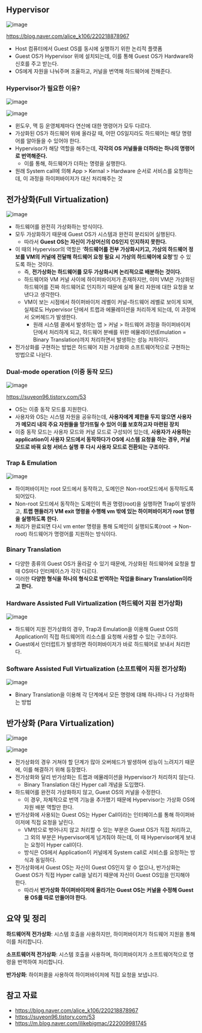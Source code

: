 ## Hypervisor

![image](https://github.com/user-attachments/assets/d2aba1f2-8614-46b5-82f7-44482c3ffb74)


https://blog.naver.com/alice_k106/220218878967

- Host 컴퓨터에서 Guest OS를 동시에 실행하기 위한 논리적 플랫폼
- Guest OS가 Hypervisor 위에 설치되는데, 이를 통해 Guest OS가 Hardware와 신호를 주고 받는다.
- OS에게 자원을 나눠주며 조율하고, 커널을 번역해 하드웨어에 전해준다.

### Hypervisor가 필요한 이유?
![image](https://github.com/user-attachments/assets/50b48e45-adb8-44c8-9554-154fb73b9ab2)

![image](https://github.com/user-attachments/assets/130731c5-ac01-411a-90c3-0d40e74ff4e6)


- 윈도우, 맥 등 운영체제마다 연산에 대한 명령어가 모두 다르다.
- 가상화된 OS가 하드웨어 위에 올라갈 때, 어떤 OS일지라도 하드웨어는 해당 명령어를 알아들을 수 있어야 한다.
- Hypervisor가 해당 역할을 해주는데, **각각의 OS 커널들을 더하라는 하나의 명령어로 번역해준다.**
    - 이를 통해, 하드웨어가 더하는 명령을 실행한다.
- 원래 System call에 의해 App > Kernal > Hardware 순서로 서비스를 요청하는데, 이 과정을 하이퍼바이저가 대신 처리해주는 것

## 전가상화(Full Virtualization)

![image](https://github.com/user-attachments/assets/eb9ae6c5-ebd8-4d2e-ba99-d5b37accd0aa)


- 하드웨어를 완전히 가상화하는 방식이다.
- 모두 가상화하기 때문에 Guest OS가 시스템과 완전히 분리되어 실행된다.
    - 따라서 **Guest OS는 자신이 가상머신의 OS인지 인지하지 못한다.**
- 이 때의 Hypervisor의 역할은 ‘**하드웨어를 전부 가상화시키고, 가상의 하드웨어 정보를 VM의 커널에 전달해 하드웨어 요청 필요 시 가상의 하드웨어에 요청**’할 수 있도록 하는 것이다.
    - 즉, **전가상화는 하드웨어를 모두 가상화시켜 논리적으로 배분하는 것이다.**
    - 하드웨어와 VM 커널 사이에 하이퍼바이저가 존재하지만, 이미 VM은 가상화된 하드웨어를 진짜 하드웨어로 인지하기 때문에 실제 물리 자원에 대한 요청을 보낸다고 생각한다.
    - VM이 보는 시점에서 하이퍼바이저 레벨이 커널-하드웨어 레벨로 보이게 되며, 실제로도 Hypervisor 단에서 트랩과 에뮬레이션을 처리하게 되는데, 이 과정에서 오버헤드가 발생한다.
        - 원래 시스템 콜에서 발생하는 앱 > 커널 > 하드웨어 과정을 하이퍼바이저 단에서 처리하게 되고, 하드웨어 분배를 위한 에뮬레이션(Emulation = Binary Translation)까지 처리하면서 발생하는 성능 저하이다.
- 전가상화를 구현하는 방법은 하드웨어 지원 가상화와 소프트웨어적으로 구현하는 방법으로 나뉜다.

### **Dual-mode operation (이중 동작 모드)**

![image](https://github.com/user-attachments/assets/01cf05bd-0076-4d52-a243-11229ace6994)


https://suyeon96.tistory.com/53

- OS는 이중 동작 모드를 지원한다.
- 사용자와 OS는 시스템 자원을 공유하는데, **사용자에게 제한을 두지 않으면 사용자가 메모리 내의 주요 자원들을 망가뜨릴 수 있어 이를 보호하고자 마련된 장치**
- 이중 동작 모드는 사용자 모드와 커널 모드로 구성되어 있는데, **사용자가 사용하는 application이 사용자 모드에서 동작하다가 OS에 시스템 요청을 하는 경우, 커널 모드로 바꿔 요청 서비스 실행 후 다시 사용자 모드로 전환되는 구조이다.**

### **Trap & Emulation**

![image](https://github.com/user-attachments/assets/ebf856e4-a9dc-4be2-8a18-619ceed26f8e)


- 하이퍼바이저는 root 모드에서 동작하고, 도메인은 Non-root모드에서 동작하도록 되어있다.
- Non-root 모드에서 동작하는 도메인이 특권 명령(root)을 실행하면 Trap이 발생하고, **트랩 핸들러가 VM exit 명령을 수행해 vm 밖에 있는 하이퍼바이저가 root 명령을 실행하도록 한다.**
- 처리가 완료되면 다시 vm enter 명령을 통해 도메인이 실행되도록(root → Non-root) 하드웨어가 명령어를 지원하는 방식이다.

### **Binary Translation**

- 다양한 종류의 Guest OS가 올라갈 수 있기 때문에, 가상화된 하드웨어에 요청을 할 때 OS마다 인터페이스가 각각 다르다.
- 이러한 **다양한 형식을 하나의 형식으로 번역하는 작업을 Binary Translation이라고 한다.**

### **Hardware Assisted Full Virtualization (하드웨어 지원 전가상화)**

![image](https://github.com/user-attachments/assets/aabb7d51-b628-4cc3-9dfe-70bac9d163b1)

- 하드웨어 지원 전가상화의 경우, Trap과 Emulation을 이용해 Guest OS의 Application이 직접 하드웨어의 리소스를 요청해 사용할 수 있는 구조이다.
- Guest에서 인터럽트가 발생하면 하이퍼바이저가 바로 하드웨어로 보내서 처리한다.

### **Software Assisted Full Virtualization (소프트웨어 지원 전가상화)**

![image](https://github.com/user-attachments/assets/bcdeaca2-8117-4c54-a1e9-7690bf89c730)


- Binary Translation을 이용해 각 단계에서 모든 명령에 대해 하나하나 다 가상화하는 방법

## 반가상화 (Para Virtualization)

![image](https://github.com/user-attachments/assets/b6ee6507-f9f2-444d-a3bb-548a66d28eba)


![image](https://github.com/user-attachments/assets/157863a1-92b1-41b9-adc0-d66e2fb4ae76)


- 전가상화의 경우 거쳐야 할 단계가 많아 오버헤드가 발생하며 성능이 느려지기 때문에, 이를 해결하기 위해 등장했다.
- 전가상화와 달리 반가상화는 트랩과 에뮬레이션을 Hypervisor가 처리하지 않는다.
    - Binary Translation 대신 Hyper call 개념을 도입했다.
- 하드웨어를 완전히 가상화하지 않고, Guest OS의 커널을 수정한다.
    - 이 경우, 자체적으로 번역 기능을 추가했기 때문에 Hypervisor는 가상화 OS에 자원 배분 역할만 한다.
- 반가상화에 사용되는 Guest OS는 Hyper Call이라는 인터페이스를 통해 하이퍼바이저에 직접 요청을 날린다.
    - VM밖으로 벗어나지 않고 처리할 수 있는 부분은 Guest OS가 직접 처리하고, 그 외의 부분은 Hypervisor에게 넘겨줘야 하는데, 이 때 Hypervisor에게 보내는 요청이 Hyper call이다.
    - 방식은 OS에서 Application이 커널에게 System call로 서비스를 요청하는 방식과 동일하다.
- 전가상화에서 Guest OS는 자신이 Guest OS인지 알 수 없으나, 반가상화는 Guest OS가 직접 Hyper call을 날리기 때문에 자신이 Guest OS임을 인지해야 한다.
    - 따라서 **반가상화 하이퍼바이저에 올라가는 Guest OS는 커널을 수정해 Guest용 OS를 따로 만들어야 한다.**

## 요약 및 정리

**하드웨어적 전가상화**: 시스템 호출을 사용하지만, 하이퍼바이저가 하드웨어 지원을 통해 이를 처리합니다.

**소프트웨어적 전가상화**: 시스템 호출을 사용하며, 하이퍼바이저가 소프트웨어적으로 명령을 번역하여 처리합니다.

**반가상화**: 하이퍼콜을 사용하여 하이퍼바이저에 직접 요청을 보냅니다.

## 참고 자료

- https://blog.naver.com/alice_k106/220218878967
- https://suyeon96.tistory.com/53
- https://m.blog.naver.com/ilikebigmac/222009981745
